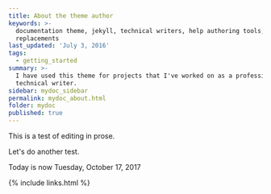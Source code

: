 ```yaml
---
title: About the theme author
keywords: >-
  documentation theme, jekyll, technical writers, help authoring tools, hat
  replacements
last_updated: 'July 3, 2016'
tags:
  - getting_started
summary: >-
  I have used this theme for projects that I've worked on as a professional
  technical writer.
sidebar: mydoc_sidebar
permalink: mydoc_about.html
folder: mydoc
published: true
---
```


This is a test of editing in prose.

Let's do another test.

Today is now Tuesday, October 17, 2017

{% include links.html %}
